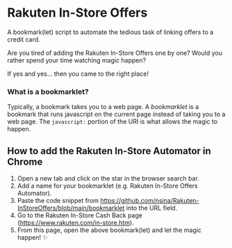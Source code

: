 # Rakuten In-Store Offers
A bookmark(let) script to automate the tedious task of linking offers to a credit card.

Are you tired of adding the Rakuten In-Store Offers one by one? Would you rather spend your time watching magic happen? 

If yes and yes... then you came to the right place!

### What is a bookmarklet?
Typically, a bookmark takes you to a web page. A *bookmarklet* is a bookmark that runs javascript on the current page instead of taking you to a web page. The `javascript:` portion of the URI is what allows the magic to happen.

## How to add the Rakuten In-Store Automator in Chrome

1. Open a new tab and click on the star in the browser search bar.
2. Add a name for your bookmarklet (e.g. Rakuten In-Store Offers Automator).
3. Paste the code snippet from https://github.com/nsina/Rakuten-InStoreOffers/blob/main/bookmarklet into the URL field.
4. Go to the Rakuten In-Store Cash Back page (https://www.rakuten.com/in-store.htm).
5. From this page, open the above bookmark(let) and let the magic happen! ✨
